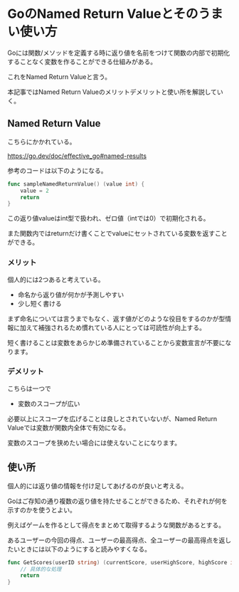 # GoのNamed Return Valueとそのうまい使い方

Goには関数/メソッドを定義する時に返り値を名前をつけて関数の内部で初期化することなく変数を作ることができる仕組みがある。

これをNamed Return Valueと言う。

本記事ではNamed Return Valueのメリットデメリットと使い所を解説していく。

## Named Return Value

こちらにかかれている。

https://go.dev/doc/effective_go#named-results

参考のコードは以下のようになる。

```go
func sampleNamedReturnValue() (value int) {
    value = 2
    return
}
```

この返り値valueはint型で扱われ、ゼロ値（intでは0）で初期化される。

また関数内ではreturnだけ書くことでvalueにセットされている変数を返すことができる。

### メリット

個人的には2つあると考えている。

- 命名から返り値が何かが予測しやすい
- 少し短く書ける

まず命名については言うまでもなく、返す値がどのような役目をするのかが型情報に加えて補強されるため慣れている人にとっては可読性が向上する。

短く書けることは変数をあらかじめ準備されていることから変数宣言が不要になります。

### デメリット

こちらは一つで

- 変数のスコープが広い

必要以上にスコープを広げることは良しとされていないが、Named Return Valueでは変数が関数内全体で有効になる。

変数のスコープを狭めたい場合には使えないことになります。

## 使い所

個人的には返り値の情報を付け足してあげるのが良いと考える。

Goはご存知の通り複数の返り値を持たせることができるため、それぞれが何を示すのかを使うとよい。

例えばゲームを作るとして得点をまとめて取得するような関数があるとする。

あるユーザーの今回の得点、ユーザーの最高得点、全ユーザーの最高得点を返したいときには以下のようにすると読みやすくなる。

```go
func GetScores(userID string) (currentScore, userHighScore, highScore int) {
    // 具体的な処理
    return
}
```
